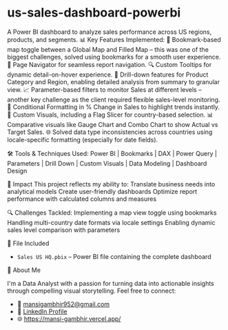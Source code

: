 # us-sales-dashboard-powerbi
A Power BI dashboard to analyze sales performance across US regions, products, and segments.
📊 Key Features Implemented:
📍 Bookmark-based map toggle between a Global Map and Filled Map – this was one of the biggest challenges, solved using bookmarks for a smooth user experience.
🧭 Page Navigator for seamless report navigation.
🔍 Custom Tooltips for dynamic detail-on-hover experience.
📌 Drill-down features for Product Category and Region, enabling detailed analysis from summary to granular view.
📈 Parameter-based filters to monitor Sales at different levels – another key challenge as the client required flexible sales-level monitoring.
🎯 Conditional Formatting in % Change in Sales to highlight trends instantly.
🚩 Custom Visuals, including a Flag Slicer for country-based selection.
📊 Comparative visuals like Gauge Chart and Combo Chart to show Actual vs Target Sales.
🌐 Solved data type inconsistencies across countries using locale-specific formatting (especially for date fields).

🛠️ Tools & Techniques Used:
 Power BI | Bookmarks | DAX | Power Query | Parameters | Drill Down | Custom Visuals | Data Modeling | Dashboard Design

🚀 Impact
This project reflects my ability to:
 Translate business needs into analytical models
 Create user-friendly dashboards
 Optimize report performance with calculated columns and measures

🔍 Challenges Tackled:
Implementing a map view toggle using bookmarks
Handling multi-country date formats via locale settings
Enabling dynamic sales level comparison with parameters

📁 File Included
- `Sales US HQ.pbix` – Power BI file containing the complete dashboard

🙋 About Me

I'm a Data Analyst with a passion for turning data into actionable insights through compelling visual storytelling. Feel free to connect:

- 📧 mansigambhir952@gmail.com
- 💼 [LinkedIn Profile](https://linkedin.com/in/mansi-gambhir-senior-data-analyst)
- 🌐 https://mansi-gambhir.vercel.app/

